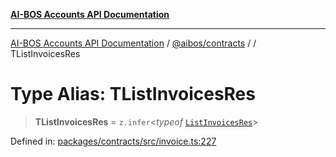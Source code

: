 [**AI-BOS Accounts API Documentation**](../../../README.md)

***

[AI-BOS Accounts API Documentation](../../../README.md) / [@aibos/contracts](../README.md) / [](../README.md) / TListInvoicesRes

# Type Alias: TListInvoicesRes

> **TListInvoicesRes** = `z.infer`\<*typeof* [`ListInvoicesRes`](../variables/ListInvoicesRes.md)\>

Defined in: [packages/contracts/src/invoice.ts:227](https://github.com/pohlai88/accounts/blob/48103fb36d28b2b9bfb33472b6de2f719773cde9/packages/contracts/src/invoice.ts#L227)
